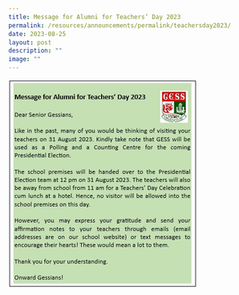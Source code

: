 ```yaml
---
title: Message for Alumni for Teachers’ Day 2023
permalink: /resources/announcements/permalink/teachersday2023/
date: 2023-08-25
layout: post
description: ""
image: ""
---
```


![](/images/teachersday2023.jpg)